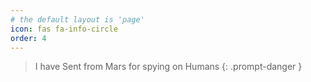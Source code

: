 ```yaml
---
# the default layout is 'page'
icon: fas fa-info-circle
order: 4
---
```


> I have Sent from Mars for spying on Humans
{: .prompt-danger }
